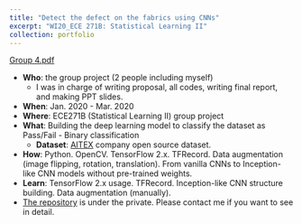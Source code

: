```yaml
---
title: "Detect the defect on the fabrics using CNNs"
excerpt: "WI20_ECE 271B: Statistical Learning II"
collection: portfolio
---
```

[Group 4.pdf](https://github.com/haenara-shin/haenara-shin.github.io/files/6381070/Group.4.pdf)
- **Who**: the group project (2 people including myself)
  - I was in charge of writing proposal, all codes, writing final report, and making PPT slides.
- **When**: Jan. 2020 - Mar. 2020
- **Where**: ECE271B (Statistical Learning II) group project
- **What**: Building the deep learning model to classify the dataset as Pass/Fail - Binary classification
  - **Dataset**: [AITEX](https://www.aitex.es/afid) company open source dataset.
- **How**: Python. OpenCV. TensorFlow 2.x. TFRecord. Data augmentation (image flipping, rotation, translation). From vanilla CNNs to Inception-like CNN models without pre-trained weights.
- **Learn**: TensorFlow 2.x usage. TFRecord. Inception-like CNN structure building. Data augmentation (manually). 
- [The repository](https://github.com/haenara-shin/ECE271B.git) is under the private. Please contact me if you want to see in detail.
